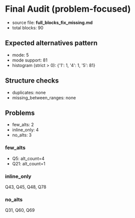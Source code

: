 # Final Audit (problem-focused)
- source file: **full_blocks_fix_missing.md**
- total blocks: 90

## Expected alternatives pattern
- mode: 5
- mode support: 81
- histogram (strict > 0): {'1': 1, '4': 1, '5': 81}

## Structure checks
- duplicates: none
- missing_between_ranges: none

## Problems
- few_alts: 2
- inline_only: 4
- no_alts: 3

### few_alts
- Q5: alt_count=4
- Q21: alt_count=1

### inline_only
Q43, Q45, Q48, Q78

### no_alts
Q31, Q60, Q69
